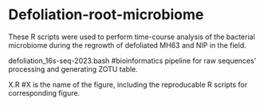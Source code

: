 # Defoliation-root-microbiome
These R scripts were used to perform time-course analysis of the bacterial microbiome during the regrowth of defoliated MH63 and NIP in the field.                      


defoliation_16s-seq-2023.bash #bioinformatics pipeline for raw sequences’ processing and generating ZOTU table. 

X.R #X is the name of the figure, including the reproducable R scripts for corresponding figure.
